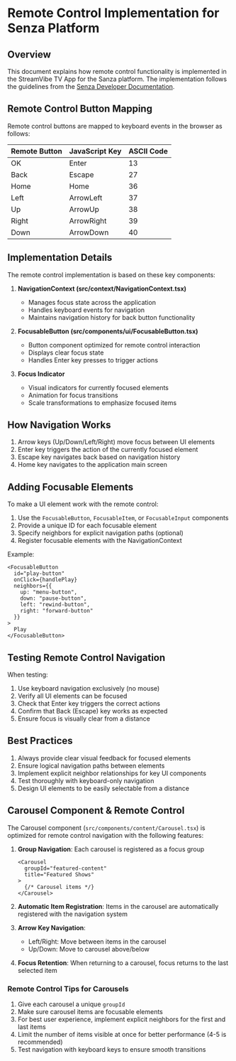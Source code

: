 # Remote Control Implementation for Senza Platform

## Overview

This document explains how remote control functionality is implemented in the StreamVibe TV App for the Sanza platform. The implementation follows the guidelines from the [Senza Developer Documentation](https://developer.synamedia.com/senza/docs/remote-control).

## Remote Control Button Mapping

Remote control buttons are mapped to keyboard events in the browser as follows:

| Remote Button | JavaScript Key | ASCII Code |
| ------------- | -------------- | ---------- |
| OK            | Enter          | 13         |
| Back          | Escape         | 27         |
| Home          | Home           | 36         |
| Left          | ArrowLeft      | 37         |
| Up            | ArrowUp        | 38         |
| Right         | ArrowRight     | 39         |
| Down          | ArrowDown      | 40         |

## Implementation Details

The remote control implementation is based on these key components:

1. **NavigationContext (src/context/NavigationContext.tsx)**
   - Manages focus state across the application
   - Handles keyboard events for navigation
   - Maintains navigation history for back button functionality

2. **FocusableButton (src/components/ui/FocusableButton.tsx)**
   - Button component optimized for remote control interaction
   - Displays clear focus state
   - Handles Enter key presses to trigger actions

3. **Focus Indicator**
   - Visual indicators for currently focused elements
   - Animation for focus transitions
   - Scale transformations to emphasize focused items

## How Navigation Works

1. Arrow keys (Up/Down/Left/Right) move focus between UI elements
2. Enter key triggers the action of the currently focused element
3. Escape key navigates back based on navigation history
4. Home key navigates to the application main screen

## Adding Focusable Elements

To make a UI element work with the remote control:

1. Use the `FocusableButton`, `FocusableItem`, or `FocusableInput` components
2. Provide a unique ID for each focusable element
3. Specify neighbors for explicit navigation paths (optional)
4. Register focusable elements with the NavigationContext

Example:
```tsx
<FocusableButton
  id="play-button"
  onClick={handlePlay}
  neighbors={{
    up: "menu-button",
    down: "pause-button",
    left: "rewind-button",
    right: "forward-button"
  }}
>
  Play
</FocusableButton>
```

## Testing Remote Control Navigation

When testing:
1. Use keyboard navigation exclusively (no mouse)
2. Verify all UI elements can be focused
3. Check that Enter key triggers the correct actions
4. Confirm that Back (Escape) key works as expected
5. Ensure focus is visually clear from a distance

## Best Practices

1. Always provide clear visual feedback for focused elements
2. Ensure logical navigation paths between elements
3. Implement explicit neighbor relationships for key UI components
4. Test thoroughly with keyboard-only navigation
5. Design UI elements to be easily selectable from a distance

## Carousel Component & Remote Control

The Carousel component (`src/components/content/Carousel.tsx`) is optimized for remote control navigation with the following features:

1. **Group Navigation**: Each carousel is registered as a focus group
   ```tsx
   <Carousel 
     groupId="featured-content" 
     title="Featured Shows"
   >
     {/* Carousel items */}
   </Carousel>
   ```

2. **Automatic Item Registration**: Items in the carousel are automatically registered with the navigation system

3. **Arrow Key Navigation**: 
   - Left/Right: Move between items in the carousel
   - Up/Down: Move to carousel above/below

4. **Focus Retention**: When returning to a carousel, focus returns to the last selected item

### Remote Control Tips for Carousels

1. Give each carousel a unique `groupId`
2. Make sure carousel items are focusable elements
3. For best user experience, implement explicit neighbors for the first and last items
4. Limit the number of items visible at once for better performance (4-5 is recommended)
5. Test navigation with keyboard keys to ensure smooth transitions 